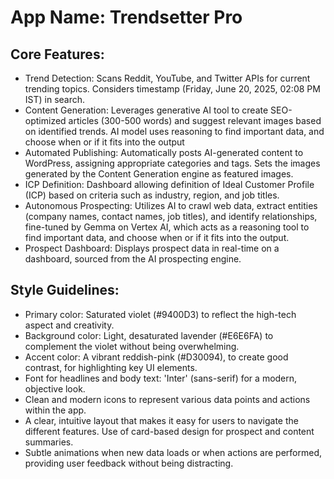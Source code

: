 # **App Name**: Trendsetter Pro

## Core Features:

- Trend Detection: Scans Reddit, YouTube, and Twitter APIs for current trending topics. Considers timestamp (Friday, June 20, 2025, 02:08 PM IST) in search.
- Content Generation: Leverages generative AI tool to create SEO-optimized articles (300-500 words) and suggest relevant images based on identified trends. AI model uses reasoning to find important data, and choose when or if it fits into the output
- Automated Publishing: Automatically posts AI-generated content to WordPress, assigning appropriate categories and tags. Sets the images generated by the Content Generation engine as featured images.
- ICP Definition: Dashboard allowing definition of Ideal Customer Profile (ICP) based on criteria such as industry, region, and job titles.
- Autonomous Prospecting: Utilizes AI to crawl web data, extract entities (company names, contact names, job titles), and identify relationships, fine-tuned by Gemma on Vertex AI, which acts as a reasoning tool to find important data, and choose when or if it fits into the output.
- Prospect Dashboard: Displays prospect data in real-time on a dashboard, sourced from the AI prospecting engine.

## Style Guidelines:

- Primary color: Saturated violet (#9400D3) to reflect the high-tech aspect and creativity.
- Background color: Light, desaturated lavender (#E6E6FA) to complement the violet without being overwhelming.
- Accent color: A vibrant reddish-pink (#D30094), to create good contrast, for highlighting key UI elements.
- Font for headlines and body text: 'Inter' (sans-serif) for a modern, objective look.
- Clean and modern icons to represent various data points and actions within the app.
- A clear, intuitive layout that makes it easy for users to navigate the different features. Use of card-based design for prospect and content summaries.
- Subtle animations when new data loads or when actions are performed, providing user feedback without being distracting.